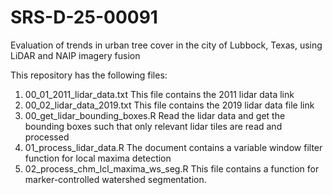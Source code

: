 # SRS-D-25-00091
Evaluation of trends in urban tree cover in the city of Lubbock, Texas, using LiDAR and NAIP imagery fusion

This repository has the following files:

1. 00_01_2011_lidar_data.txt
   This file contains the 2011 lidar data link 
2. 00_02_lidar_data_2019.txt
   This file contains the 2019 lidar data file link
3. 00_get_lidar_bounding_boxes.R
   Read the lidar data and get the bounding boxes such that only relevant lidar tiles are read and processed
4. 01_process_lidar_data.R
   The document contains a variable window filter function for local maxima detection
6. 02_process_chm_lcl_maxima_ws_seg.R
   This file contains a function for marker-controlled watershed segmentation.
   
